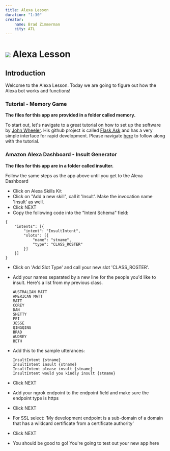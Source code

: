 ```yaml
---
title: Alexa Lesson
duration: "1:30"
creator:
    name: Brad Zimmerman
    city: ATL
---
```


# ![](https://ga-dash.s3.amazonaws.com/production/assets/logo-9f88ae6c9c3871690e33280fcf557f33.png) Alexa Lesson

## Introduction
Welcome to the Alexa Lesson. Today we are going to figure out how the Alexa bot works and functions!

### Tutorial - Memory Game
<b>The files for this app are provided in a folder called memory.</b>

To start out, let's navigate to a great tutorial on how to set up the software by [John Wheeler](https://alexatutorial.com/). His github project is called [Flask Ask](https://github.com/johnwheeler/flask-ask) and has a very simple interface for rapid development. Please navigate [here](https://developer.amazon.com/blogs/post/Tx14R0IYYGH3SKT/Flask-Ask-A-New-Python-Framework-for-Rapid-Alexa-Skills-Kit-Development) to follow along with the tutorial.

### Amazon Alexa Dashboard - Insult Generator
<b>The files for this app are in a folder called insulter.</b>

Follow the same steps as the app above until you get to the Alexa Dashboard

* Click on Alexa Skills Kit
* Click on "Add a new skill", call it 'Insult'. Make the invocation name 'Insult' as well.
* Click NEXT
* Copy the following code into the "Intent Schema" field:

```
{
    "intents": [{
        "intent": "InsultIntent",
        "slots": [{
            "name": "stname",
            "type": "CLASS_ROSTER"
        }]
    }]
}
```

* Click on 'Add Slot Type' and call your new slot 'CLASS_ROSTER'.
* Add your names separated by a new line for the people you'd like to insult. Here's a list from my previous class.

  ```
  AUSTRALIAN MATT
  AMERICAN MATT
  MATT
  COREY
  DAN
  SHETTY
  FEI
  JESSE
  QINGQING
  BRAD
  AUDREY
  BETH
  ```

* Add this to the sample utterances:

  ```
  InsultIntent {stname}
  InsultIntent insult {stname}
  InsultIntent please insult {stname}  
  InsultIntent would you kindly insult {stname}
  ```

* Click NEXT
* Add your ngrok endpoint to the endpoint field and make sure the endpoint type is https
* Click NEXT
* For SSL select: 'My development endpoint is a sub-domain of a domain that has a wildcard certificate from a certificate authority'
* Click NEXT
* You should be good to go! You're going to test out your new app here
